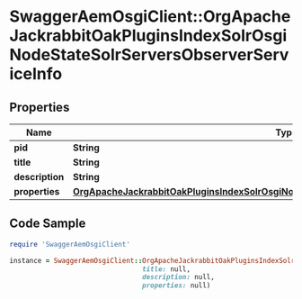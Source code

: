 # SwaggerAemOsgiClient::OrgApacheJackrabbitOakPluginsIndexSolrOsgiNodeStateSolrServersObserverServiceInfo

## Properties

Name | Type | Description | Notes
------------ | ------------- | ------------- | -------------
**pid** | **String** |  | [optional] 
**title** | **String** |  | [optional] 
**description** | **String** |  | [optional] 
**properties** | [**OrgApacheJackrabbitOakPluginsIndexSolrOsgiNodeStateSolrServersObserverServiceProperties**](OrgApacheJackrabbitOakPluginsIndexSolrOsgiNodeStateSolrServersObserverServiceProperties.md) |  | [optional] 

## Code Sample

```ruby
require 'SwaggerAemOsgiClient'

instance = SwaggerAemOsgiClient::OrgApacheJackrabbitOakPluginsIndexSolrOsgiNodeStateSolrServersObserverServiceInfo.new(pid: null,
                                 title: null,
                                 description: null,
                                 properties: null)
```


